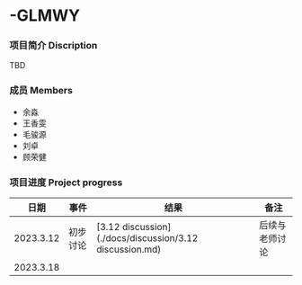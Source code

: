 # -GLMWY
### 项目简介 Discription

TBD

### 成员 Members

* 余淼
* 王香雯
* 毛骏源
* 刘卓
*  顾荣健

### 项目进度 Project progress

| 日期      | 事件     | 结果                                                    | 备注           |
| --------- | -------- | ------------------------------------------------------- | -------------- |
| 2023.3.12 | 初步讨论 | [3.12 discussion](./docs/discussion/3.12 discussion.md) | 后续与老师讨论 |
| 2023.3.18 |          |                                                         |                |


